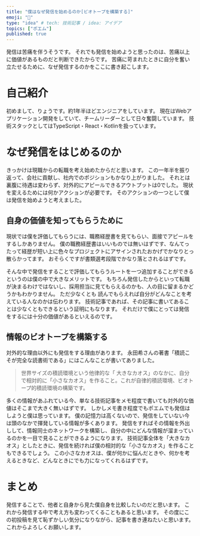 ```yaml
---
title: "僕はなぜ発信を始めるのか[ビオトープを構築する]"
emoji: "💬"
type: "idea" # tech: 技術記事 / idea: アイデア
topics: ["ポエム"]
published: true
---
```

発信は苦痛を伴うそうです。
それでも発信を始めようと思ったのは、苦痛以上に価値があるものだと判断できたからです。
苦痛に苛まれたときに自分を奮い立たせるために、なぜ発信するのかをここに書き起こします。

# 自己紹介
初めまして、りょうです。約1年半ほどエンジニアをしています。
現在はWebアプリケーション開発をしていて、チームリーダーとして日々奮闘しています。
技術スタックとしてはTypeScript・React・Kotlinを扱っています。

# なぜ発信をはじめるのか
きっかけは現職からの転職を考え始めたからだと思います。
この一年半を振り返って、会社に貢献し、社内でのポジションもかなり上がりました。
それとは裏腹に待遇は変わらず、対外的にアピールできるアウトプットは0でした。
現状を変えるためには何かアクションが必要です。
そのアクションの一つとして僕は発信を始めようと考えました。
## 自身の価値を知ってもらうために
現状では僕を評価してもらうには、職務経歴書を見てもらい、面接でアピールをするしかありません。
僕の職務経歴書はいいものでは無いはずです、なんてったって経歴が短い上に色々なプロジェクトにアサインされたおかげでかなりとっ散らかってます。
おそらくですが書類選考段階でかなり落とされるはずです。

そんな中で発信をすることで評価してもらうルートを一つ追加することができるというのは僕の中で大きなメリットです。
もちろん発信したからといって転職が決まるわけではないし、採用担当に見てもらえるのかも、人の目に留まるかどうかもわかりません。
ただ少なくとも 読んでもらえれば自分がどんなことを考えている人なのかは伝わります。
技術記事であれば、その記事に書いてあることは少なくともできるという証明にもなります。
それだけで僕にとっては発信をするには十分の価値があるといえるのです。

## 情報のビオトープを構築する
対外的な理由以外にも発信をする理由があります。
永田希さんの著書「積読こそが完全な読書術である」にはこんなことが書いてありました。
>世界サイズの積読環境という他律的な「 大きなカオス」のなかに、自分で相対的に「小さなカオス」を作ること。これが自律的積読環境、ビオトープ的積読環境の構築です。

多くの情報があふれている今、単なる技術記事をメモ程度で書いても対外的な価値はそこまで大きく無いはずです。
しかしメモ書き程度でもポエムでも発信はしようと僕は思っています。
僕の記憶力は高くないので、発信をしていない今は頭のなかで揮発している情報が多くあります。
発信をすればその情報を外出しして、情報同士のネットワークを構築し、自分の中にどんな情報が溜まっているのかを一目で見ることができるようになります。
技術記事全体を「大きなカオス」としたときに、発信を続ければ僕の相対的な「小さなカオス」を作ることもできるでしょう。
この小さなカオスは、僕が何かに悩んだときや、何かを考えるときなど、どんなときにでも力になってくれるはずです。

# まとめ
発信することで、他者と自身から見た僕自身を比較したいのだと思います。
これから発信する中で考え方も変わってくることもあると思います。
その度にこの初投稿を見て恥ずかしい気分になりながら、記事を書き連ねたいと思います。
これからよろしくお願いします。